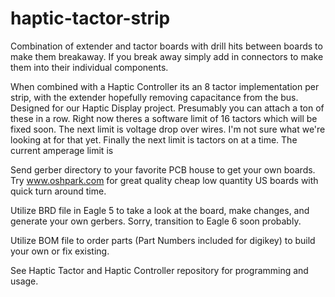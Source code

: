 haptic-tactor-strip
===================

Combination of extender and tactor boards with drill hits between boards to make them breakaway. If you break away simply add in connectors to make them into their individual components. 

When combined with a Haptic Controller its an 8 tactor implementation per strip, with the extender hopefully removing capacitance from the bus. Designed for our Haptic Display project. Presumably you can attach a ton of these in a row. Right now theres a software limit of 16 tactors which will be fixed soon. The next limit is voltage drop over wires. I'm not sure what we're looking at for that yet. Finally the next limit is tactors on at a time. The current amperage limit is 

Send gerber directory to your favorite PCB house to get your own boards. Try www.oshpark.com for great quality cheap low quantity US boards with quick turn around time.

Utilize BRD file in Eagle 5 to take a look at the board, make changes, and generate your own gerbers. Sorry, transition to Eagle 6 soon probably.

Utilize BOM file to order parts (Part Numbers included for digikey) to build your own or fix existing.

See Haptic Tactor and Haptic Controller repository for programming and usage.
